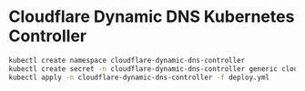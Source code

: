 # Cloudflare Dynamic DNS Kubernetes Controller

``` bash
kubectl create namespace cloudflare-dynamic-dns-controller
kubectl create secret -n cloudflare-dynamic-dns-controller generic cloudflare --from-literal=email=INSERT-EMAIL --from-literal=token=INSERT-TOKEN --from-literal=zone=INSERT-ZONE-ID
kubectl apply -n cloudflare-dynamic-dns-controller -f deploy.yml
```
